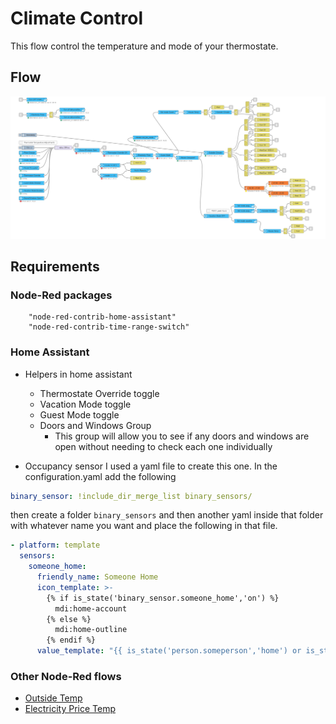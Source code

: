# Climate Control

This flow control the temperature and mode of your thermostate. 

## Flow

![Example image](./climateControl.png)


## Requirements

### Node-Red packages

        "node-red-contrib-home-assistant"
        "node-red-contrib-time-range-switch"

### Home Assistant

- Helpers in home assistant
  - Thermostate Override toggle
  - Vacation Mode toggle
  - Guest Mode toggle
  - Doors and Windows Group
    - This group will allow you to see if any doors and windows are open without needing to check each one individually

- Occupancy sensor
I used a yaml file to create this one. In the configuration.yaml add the following
````yaml
binary_sensor: !include_dir_merge_list binary_sensors/
````

then create a folder `binary_sensors` and then another yaml inside that folder with whatever name you want and place the following in that file.

````yaml
- platform: template
  sensors:
    someone_home:
      friendly_name: Someone Home
      icon_template: >-
        {% if is_state('binary_sensor.someone_home','on') %}
          mdi:home-account
        {% else %}
          mdi:home-outline
        {% endif %}
      value_template: "{{ is_state('person.someperson','home') or is_state('person.anotherperson','home') }}"

````

### Other Node-Red flows

- [Outside Temp](./../../Core/Outside%20Temp/)
- [Electricity Price Temp](./../../Core/Electricity%20Price/)

